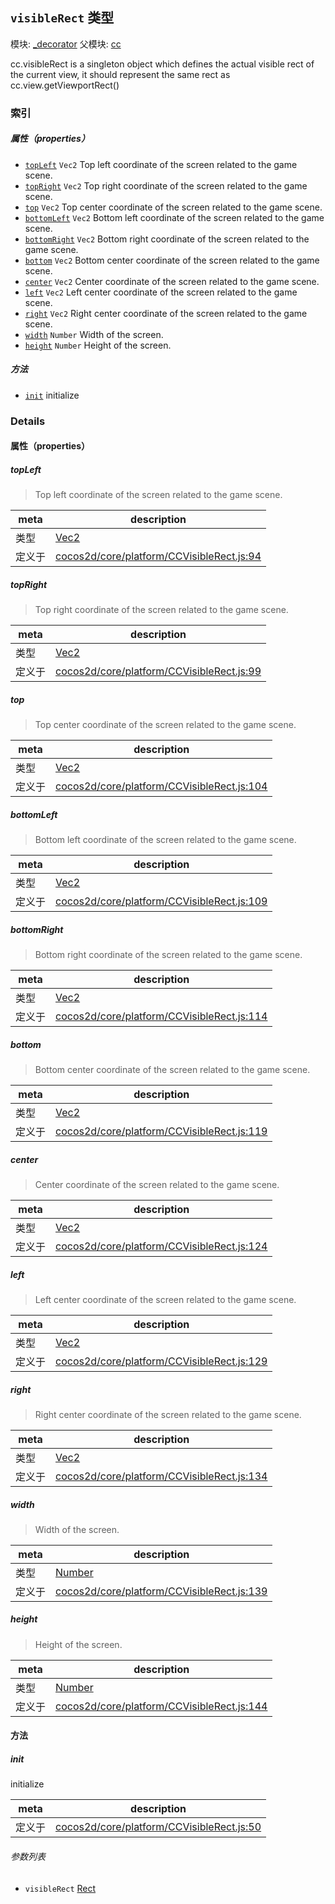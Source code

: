 ## `visibleRect` 类型



模块: [_decorator](../modules/_decorator.md)
父模块: [cc](../modules/cc.md)


cc.visibleRect is a singleton object which defines the actual visible rect of the current view,
it should represent the same rect as cc.view.getViewportRect()



### 索引

##### 属性（properties）

  - [`topLeft`](#topleft) `Vec2` Top left coordinate of the screen related to the game scene.
  - [`topRight`](#topright) `Vec2` Top right coordinate of the screen related to the game scene.
  - [`top`](#top) `Vec2` Top center coordinate of the screen related to the game scene.
  - [`bottomLeft`](#bottomleft) `Vec2` Bottom left coordinate of the screen related to the game scene.
  - [`bottomRight`](#bottomright) `Vec2` Bottom right coordinate of the screen related to the game scene.
  - [`bottom`](#bottom) `Vec2` Bottom center coordinate of the screen related to the game scene.
  - [`center`](#center) `Vec2` Center coordinate of the screen related to the game scene.
  - [`left`](#left) `Vec2` Left center coordinate of the screen related to the game scene.
  - [`right`](#right) `Vec2` Right center coordinate of the screen related to the game scene.
  - [`width`](#width) `Number` Width of the screen.
  - [`height`](#height) `Number` Height of the screen.



##### 方法

  - [`init`](#init) initialize



### Details


#### 属性（properties）


##### topLeft

> Top left coordinate of the screen related to the game scene.

| meta | description |
|------|-------------|
| 类型 | <a href="../classes/Vec2.html" class="crosslink">Vec2</a> |
| 定义于 | [cocos2d/core/platform/CCVisibleRect.js:94](https://github.com/cocos-creator/engine/blob/b4415d3f111db35eb92e588d63bcb560003ea469/cocos2d/core/platform/CCVisibleRect.js#L94) |



##### topRight

> Top right coordinate of the screen related to the game scene.

| meta | description |
|------|-------------|
| 类型 | <a href="../classes/Vec2.html" class="crosslink">Vec2</a> |
| 定义于 | [cocos2d/core/platform/CCVisibleRect.js:99](https://github.com/cocos-creator/engine/blob/b4415d3f111db35eb92e588d63bcb560003ea469/cocos2d/core/platform/CCVisibleRect.js#L99) |



##### top

> Top center coordinate of the screen related to the game scene.

| meta | description |
|------|-------------|
| 类型 | <a href="../classes/Vec2.html" class="crosslink">Vec2</a> |
| 定义于 | [cocos2d/core/platform/CCVisibleRect.js:104](https://github.com/cocos-creator/engine/blob/b4415d3f111db35eb92e588d63bcb560003ea469/cocos2d/core/platform/CCVisibleRect.js#L104) |



##### bottomLeft

> Bottom left coordinate of the screen related to the game scene.

| meta | description |
|------|-------------|
| 类型 | <a href="../classes/Vec2.html" class="crosslink">Vec2</a> |
| 定义于 | [cocos2d/core/platform/CCVisibleRect.js:109](https://github.com/cocos-creator/engine/blob/b4415d3f111db35eb92e588d63bcb560003ea469/cocos2d/core/platform/CCVisibleRect.js#L109) |



##### bottomRight

> Bottom right coordinate of the screen related to the game scene.

| meta | description |
|------|-------------|
| 类型 | <a href="../classes/Vec2.html" class="crosslink">Vec2</a> |
| 定义于 | [cocos2d/core/platform/CCVisibleRect.js:114](https://github.com/cocos-creator/engine/blob/b4415d3f111db35eb92e588d63bcb560003ea469/cocos2d/core/platform/CCVisibleRect.js#L114) |



##### bottom

> Bottom center coordinate of the screen related to the game scene.

| meta | description |
|------|-------------|
| 类型 | <a href="../classes/Vec2.html" class="crosslink">Vec2</a> |
| 定义于 | [cocos2d/core/platform/CCVisibleRect.js:119](https://github.com/cocos-creator/engine/blob/b4415d3f111db35eb92e588d63bcb560003ea469/cocos2d/core/platform/CCVisibleRect.js#L119) |



##### center

> Center coordinate of the screen related to the game scene.

| meta | description |
|------|-------------|
| 类型 | <a href="../classes/Vec2.html" class="crosslink">Vec2</a> |
| 定义于 | [cocos2d/core/platform/CCVisibleRect.js:124](https://github.com/cocos-creator/engine/blob/b4415d3f111db35eb92e588d63bcb560003ea469/cocos2d/core/platform/CCVisibleRect.js#L124) |



##### left

> Left center coordinate of the screen related to the game scene.

| meta | description |
|------|-------------|
| 类型 | <a href="../classes/Vec2.html" class="crosslink">Vec2</a> |
| 定义于 | [cocos2d/core/platform/CCVisibleRect.js:129](https://github.com/cocos-creator/engine/blob/b4415d3f111db35eb92e588d63bcb560003ea469/cocos2d/core/platform/CCVisibleRect.js#L129) |



##### right

> Right center coordinate of the screen related to the game scene.

| meta | description |
|------|-------------|
| 类型 | <a href="../classes/Vec2.html" class="crosslink">Vec2</a> |
| 定义于 | [cocos2d/core/platform/CCVisibleRect.js:134](https://github.com/cocos-creator/engine/blob/b4415d3f111db35eb92e588d63bcb560003ea469/cocos2d/core/platform/CCVisibleRect.js#L134) |



##### width

> Width of the screen.

| meta | description |
|------|-------------|
| 类型 | <a href="https://developer.mozilla.org/en/JavaScript/Reference/Global_Objects/Number" class="crosslink external" target="_blank">Number</a> |
| 定义于 | [cocos2d/core/platform/CCVisibleRect.js:139](https://github.com/cocos-creator/engine/blob/b4415d3f111db35eb92e588d63bcb560003ea469/cocos2d/core/platform/CCVisibleRect.js#L139) |



##### height

> Height of the screen.

| meta | description |
|------|-------------|
| 类型 | <a href="https://developer.mozilla.org/en/JavaScript/Reference/Global_Objects/Number" class="crosslink external" target="_blank">Number</a> |
| 定义于 | [cocos2d/core/platform/CCVisibleRect.js:144](https://github.com/cocos-creator/engine/blob/b4415d3f111db35eb92e588d63bcb560003ea469/cocos2d/core/platform/CCVisibleRect.js#L144) |






<!-- Method Block -->
#### 方法


##### init

initialize

| meta | description |
|------|-------------|
| 定义于 | [cocos2d/core/platform/CCVisibleRect.js:50](https://github.com/cocos-creator/engine/blob/b4415d3f111db35eb92e588d63bcb560003ea469/cocos2d/core/platform/CCVisibleRect.js#L50) |

###### 参数列表
- `visibleRect` <a href="../classes/Rect.html" class="crosslink">Rect</a> 




